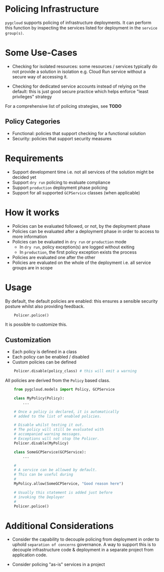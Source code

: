 # Policing Infrastructure

`pygcloud` supports policing of infrastructure deployments. It can perform this function by inspecting the services listed for deployment in the `service group(s)`.

# Some Use-Cases

* Checking for isolated resources: some resources / services typically do not provide a solution in isolation e.g. Cloud Run service without a secure way of accessing it.

* Checking for dedicated service accounts instead of relying on the default: this is just good secure practice which helps enforce "least privileges" strategy

For a comprehensive list of policing strategies, see **TODO**

## Policy Categories

* Functional: policies that support checking for a functional solution
* Security: policies that support security measures

# Requirements

* Support development time i.e. not all services of the solution might be decided yet
* Support `dry run` policing to evaluate compliance
* Support `production` deployment phase policing
* Support for all supported `GCPService` classes (when applicable)

# How it works

* Policies can be evaluated followed, or not, by the deployment phase
* Policies can be evaluated after a deployment phase in order to access to more information
* Policies can be evaluated in `dry run` or `production` mode
  * In `dry run`, policy exception(s) are logged without exiting
  * In `production`, the first policy exception exists the process
* Policies are evaluated one after the other
* Policies are evaluated on the whole of the deployment i.e. all service groups are in scope

# Usage

By default, the default policies are enabled: this ensures a sensible security posture whilst also providing feedback. 

```python
    Policer.police()
```

It is possible to customize this.

## Customization

* Each policy is defined in a class
* Each policy can be enabled / disabled
* Custom policies can be defined

```python
    Policer.disable(policy_class) # this will emit a warning
```

All policies are derived from the `Policy` based class.

```python
    from pygcloud.models import Policy, GCPService

    class MyPolicy(Policy):
        ...

    # Once a policy is declared, it is automatically
    # added to the list of enabled policies.

    # Disable whilst testing it out.
    # The policy will still be evaluated with
    # accompanied warning messages.
    # Exceptions will not stop the Policer.
    Policer.disable(MyPolicy)

    class SomeGCPService(GCPService):
        ...

    #
    # A service can be allowed by default.
    # This can be useful during 
    #
    MyPolicy.allow(SomeGCPService, "Good reason here")

    # Usually this statement is added just before
    # invoking the Deployer
    #
    Policer.police()
```

# Additional Considerations

* Consider the capability to decouple policing from deployment in order to uphold `separation of concerns` governance. A way to support this is to decouple infrastructure code & deployment in a separate project from application code.

* Consider policing "as-is" services in a project
